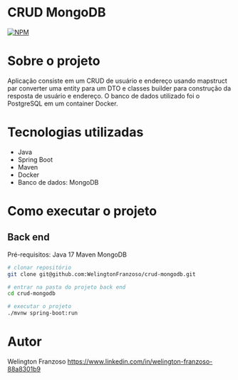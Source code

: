 # CRUD MongoDB
[![NPM](https://img.shields.io/npm/l/react)](https://github.com/WelingtonFranzoso/franzoso-agregador-de-investimentos/blob/main/LICENSE) 

# Sobre o projeto

Aplicação consiste em um CRUD de usuário e endereço usando mapstruct par converter uma entity para um DTO e classes builder para construção da resposta de usuário e endereço. O banco de dados utilizado foi o PostgreSQL em um container Docker.

# Tecnologias utilizadas
- Java
- Spring Boot
- Maven
- Docker
- Banco de dados: MongoDB

# Como executar o projeto

## Back end
Pré-requisitos: 
Java 17
Maven
MongoDB

```bash
# clonar repositório
git clone git@github.com:WelingtonFranzoso/crud-mongodb.git

# entrar na pasta do projeto back end
cd crud-mongodb

# executar o projeto
./mvnw spring-boot:run
```

# Autor

Welington Franzoso
https://www.linkedin.com/in/welington-franzoso-88a8301b9
